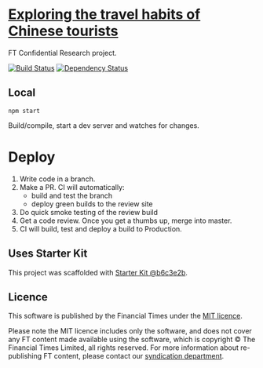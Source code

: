 # [Exploring the travel habits of Chinese tourists](ig.ft.com/ftcr/chinese-outbound-tourism/)

FT Confidential Research project.

[![Build Status][circle-image]][circle-url] [![Dependency Status][devdeps-image]][devdeps-url]

## Local

```
npm start
```

Build/compile, start a dev server and watches for changes.

# Deploy

1. Write code in a branch.
2. Make a PR. CI will automatically:
    * build and test the branch
    * deploy green builds to the review site
3. Do quick smoke testing of the review build
4. Get a code review. Once you get a thumbs up, merge into master.
5. CI will build, test and deploy a build to Production.


## Uses Starter Kit

This project was scaffolded with [Starter Kit @b6c3e2b](https://github.com/ft-interactive/starter-kit/tree/b6c3e2b).

## Licence
This software is published by the Financial Times under the [MIT licence](http://opensource.org/licenses/MIT).

Please note the MIT licence includes only the software, and does not cover any FT content made available using the software, which is copyright &copy; The Financial Times Limited, all rights reserved. For more information about re-publishing FT content, please contact our [syndication department](http://syndication.ft.com/).

<!-- badge URLs -->
[circle-url]: https://circleci.com/gh/ft-interactive/starterkitjune
[circle-image]: https://circleci.com/gh/ft-interactive/starterkitjune/tree/master.svg?style=shield

[devdeps-url]: https://david-dm.org/ft-interactive/starterkitjune#info=devDependencies
[devdeps-image]: https://img.shields.io/david/dev/ft-interactive/starterkitjune.svg?style=flat-square
